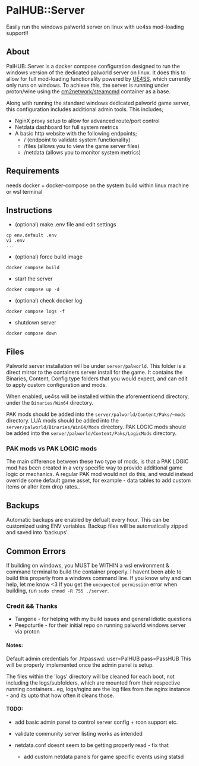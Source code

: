 # PalHUB::Server
Easily run the windows palworld server on linux with ue4ss mod-loading support!! 

## About
PalHUB::Server is a docker compose configuration designed to run the windows version of the dedicated palworld server on linux. It does this to allow for full mod-loading functionality powered by [UE4SS](https://github.com/UE4SS-RE/RE-UE4SS), which currently only runs on windows. To achieve this, the server is running under proton/wine using the [cm2network/steamcmd](https://hub.docker.com/r/cm2network/steamcmd) container as a base. 


Along with running the standard windows dedicated palworld game server, this configuration includes additional admin tools. This includes;
- NginX proxy setup to allow for advanced route/port control
- Netdata dashboard for full system metrics
- A basic http website with the following endpoints;
  - / (endpoint to validate system functionality)
  - /files (allows you to view the game server files)
  - /netdata (allows you to monitor system metrics)

## Requirements
needs docker + docker-compose on the system
build within linux machine or wsl terminal

## Instructions
- (optional) make .env file and edit settings
```
cp env.default .env
vi .env
...
```

- (optional) force build image
```
docker compose build
```

- start the server
```
docker compose up -d
```

- (optional) check docker log
```
docker compose logs -f
```

- shutdown server
```
docker compose down
```

## Files
Palworld server installation will be under `server/palworld`. This folder is a direct mirror to the containers server install for the game. It contains the Binaries, Content, Config type folders that you would expect, and can edit to apply custom configuration and mods. 

When enabled, ue4ss will be installed within the aforementioend directory, under the `Binaries/Win64` directory. 

PAK mods should be added into the `server/palworld/Content/Paks/~mods` directory. 
LUA mods should be added into the `server/palworld/Binaries/Win64/Mods` directory.
PAK LOGIC mods should be added into the `server/palworld/Content/Paks/LogicMods` directory.  

### PAK mods vs PAK LOGIC mods
The main difference between these two type of mods, is that a PAK LOGIC mod has been created in a very specific way to provide additional game logic or mechanics. A regular PAK mod would not do this, and would instead override some default game asset, for example - data tables to add custom items or alter item drop rates.. 

## Backups
Automatic backups are enabled by defualt every hour. This can be customized using ENV variables. Backup files will be automatically zipped and saved into 'backups'.

## Common Errors
If building on windows, you MUST be WITHIN a wsl environment & command terminal to build the container properly. I havent been able to build this properly from a windows command line. If you know why and can help, let me know <3
If you get the `unexpected permission` error when building, run `sudo chmod -R 755 ./server`.

### Credit && Thanks
- Tangerie - for helping with my build issues and general idiotic questions
- Peepoturtle - for their initial repo on running palworld windows server via proton

#### Notes: 
Default admin credentials for .htpasswd: user=PalHUB pass=PassHUB
This will be properly implemented once the admin panel is setup. 

The files within the 'logs' directory will be cleaned for each boot, not including the logs/subfolders, which are mounted from their respective running containers.. eg, logs/nginx are the log files from the nginx instance - and its upto that how often it cleans those. 

#### TODO:
- add basic admin panel to control server config + rcon support etc. 
- validate community server listing works as intended

- netdata.conf doesnt seem to be getting properly read - fix that
  - add custom netdata panels for game specific events using statsd
